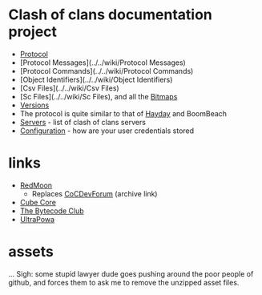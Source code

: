 # Clash of clans documentation project

* [Protocol](../../wiki/Protocol)
* [Protocol Messages](../../wiki/Protocol Messages)
* [Protocol Commands](../../wiki/Protocol Commands)
* [Object Identifiers](../../wiki/Object Identifiers)
* [Csv Files](../../wiki/Csv Files)
* [Sc Files](../../wiki/Sc Files), and all the [Bitmaps](../../wiki/Bitmaps)
* [Versions](../../wiki/Versions)
* The protocol is quite similar to that of [Hayday](../../wiki/HaydayProtocol) and BoomBeach
* [Servers](../../wiki/Servers) - list of clash of clans servers
* [Configuration](../../wiki/Configuration) - how are your user credentials stored

# links

* [RedMoon](https://forum.redmoon.io/)
  * Replaces [CoCDevForum](http://cocdevteam.com/cocdevteam.com/forum/archive/index.html) (archive link)
* [Cube Core](http://cube-core.cf/)
* [The Bytecode Club](https://the.bytecode.club/)
* [UltraPowa](http://www.ultrapowa.com/forum)

# assets

... Sigh: some stupid lawyer dude goes pushing around the poor people of github, and forces them to ask me to remove the unzipped asset files.

